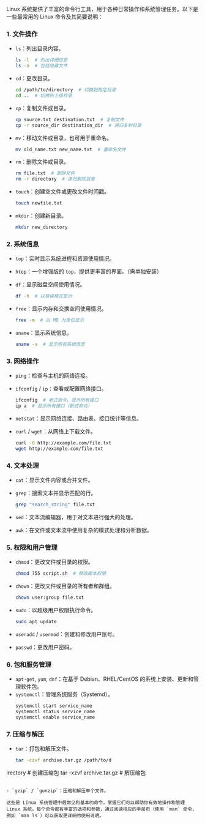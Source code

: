 Linux 系统提供了丰富的命令行工具，用于各种日常操作和系统管理任务。以下是一些最常用的 Linux 命令及其简要说明：

### 1. 文件操作
- `ls`：列出目录内容。
  ```bash
  ls -l  # 列出详细信息
  ls -a  # 包括隐藏文件
  ```

- `cd`：更改目录。
  ```bash
  cd /path/to/directory  # 切换到指定目录
  cd ..  # 切换到上级目录
  ```

- `cp`：复制文件或目录。
  ```bash
  cp source.txt destination.txt  # 复制文件
  cp -r source_dir destination_dir  # 递归复制目录
  ```

- `mv`：移动文件或目录，也可用于重命名。
  ```bash
  mv old_name.txt new_name.txt  # 重命名文件
  ```

- `rm`：删除文件或目录。
  ```bash
  rm file.txt  # 删除文件
  rm -r directory  # 递归删除目录
  ```

- `touch`：创建空文件或更改文件时间戳。
  ```bash
  touch newfile.txt
  ```

- `mkdir`：创建新目录。
  ```bash
  mkdir new_directory
  ```

### 2. 系统信息
- `top`：实时显示系统进程和资源使用情况。
- `htop`：一个增强版的 `top`，提供更丰富的界面。（需单独安装）
- `df`：显示磁盘空间使用情况。
  ```bash
  df -h  # 以易读格式显示
  ```

- `free`：显示内存和交换空间使用情况。
  ```bash
  free -m  # 以 MB 为单位显示
  ```

- `uname`：显示系统信息。
  ```bash
  uname -a  # 显示所有系统信息
  ```

### 3. 网络操作
- `ping`：检查与主机的网络连接。
- `ifconfig` / `ip`：查看或配置网络接口。
  ```bash
  ifconfig  # 老式命令，显示所有接口
  ip a  # 显示所有接口（新式命令）
  ```

- `netstat`：显示网络连接、路由表、接口统计等信息。
- `curl` / `wget`：从网络上下载文件。
  ```bash
  curl -O http://example.com/file.txt
  wget http://example.com/file.txt
  ```

### 4. 文本处理
- `cat`：显示文件内容或合并文件。
- `grep`：搜索文本并显示匹配的行。
  ```bash
  grep "search_string" file.txt
  ```

- `sed`：文本流编辑器，用于对文本进行强大的处理。
- `awk`：在文件或文本流中使用复杂的模式处理和分析数据。

### 5. 权限和用户管理
- `chmod`：更改文件或目录的权限。
  ```bash
  chmod 755 script.sh  # 修改脚本权限
  ```

- `chown`：更改文件或目录的所有者和群组。
  ```bash
  chown user:group file.txt
  ```

- `sudo`：以超级用户权限执行命令。
  ```bash
  sudo apt update
  ```

- `useradd` / `usermod`：创建和修改用户账号。
- `passwd`：更改用户密码。

### 6. 包和服务管理
- `apt-get`, `yum`, `dnf`：在基于 Debian、RHEL/CentOS 的系统上安装、更新和管理软件包。
- `systemctl`：管理系统服务（Systemd）。
  ```bash
  systemctl start service_name
  systemctl status service_name
  systemctl enable service_name
  ```

### 7. 压缩与解压
- `tar`：打包和解压文件。
  ```bash
  tar -czvf archive.tar.gz /path/to/d

irectory  # 创建压缩包
  tar -xzvf archive.tar.gz  # 解压缩包
  ```

- `gzip` / `gunzip`：压缩和解压单个文件。

这些是 Linux 系统管理中最常见和基本的命令，掌握它们可以帮助你有效地操作和管理 Linux 系统。每个命令都有丰富的选项和参数，通过阅读相应的手册页（使用 `man` 命令，例如 `man ls`）可以获取更详细的使用说明。